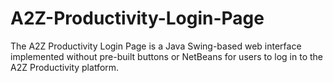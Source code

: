 # A2Z-Productivity-Login-Page
The A2Z Productivity Login Page is a Java Swing-based web interface implemented without pre-built buttons or NetBeans for users to log in to the A2Z Productivity platform.
